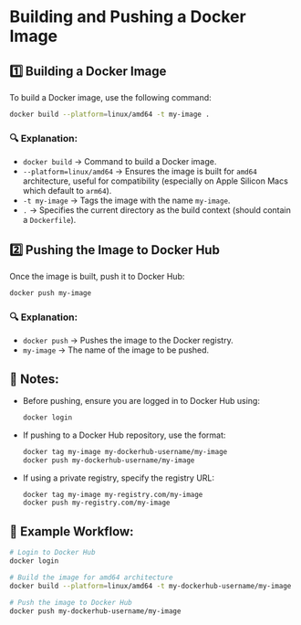 # Building and Pushing a Docker Image

## 1️⃣ Building a Docker Image

To build a Docker image, use the following command:

```bash
docker build --platform=linux/amd64 -t my-image .
```

### 🔍 Explanation:

- `docker build` → Command to build a Docker image.
- `--platform=linux/amd64` → Ensures the image is built for `amd64` architecture, useful for compatibility (especially on Apple Silicon Macs which default to `arm64`).
- `-t my-image` → Tags the image with the name `my-image`.
- `.` → Specifies the current directory as the build context (should contain a `Dockerfile`).

## 2️⃣ Pushing the Image to Docker Hub

Once the image is built, push it to Docker Hub:

```bash
docker push my-image
```

### 🔍 Explanation:

- `docker push` → Pushes the image to the Docker registry.
- `my-image` → The name of the image to be pushed.

## 📝 Notes:

- Before pushing, ensure you are logged in to Docker Hub using:
  ```bash
  docker login
  ```
- If pushing to a Docker Hub repository, use the format:
  ```bash
  docker tag my-image my-dockerhub-username/my-image
  docker push my-dockerhub-username/my-image
  ```
- If using a private registry, specify the registry URL:
  ```bash
  docker tag my-image my-registry.com/my-image
  docker push my-registry.com/my-image
  ```

## 🎯 Example Workflow:

```bash
# Login to Docker Hub
docker login

# Build the image for amd64 architecture
docker build --platform=linux/amd64 -t my-dockerhub-username/my-image .

# Push the image to Docker Hub
docker push my-dockerhub-username/my-image
```
